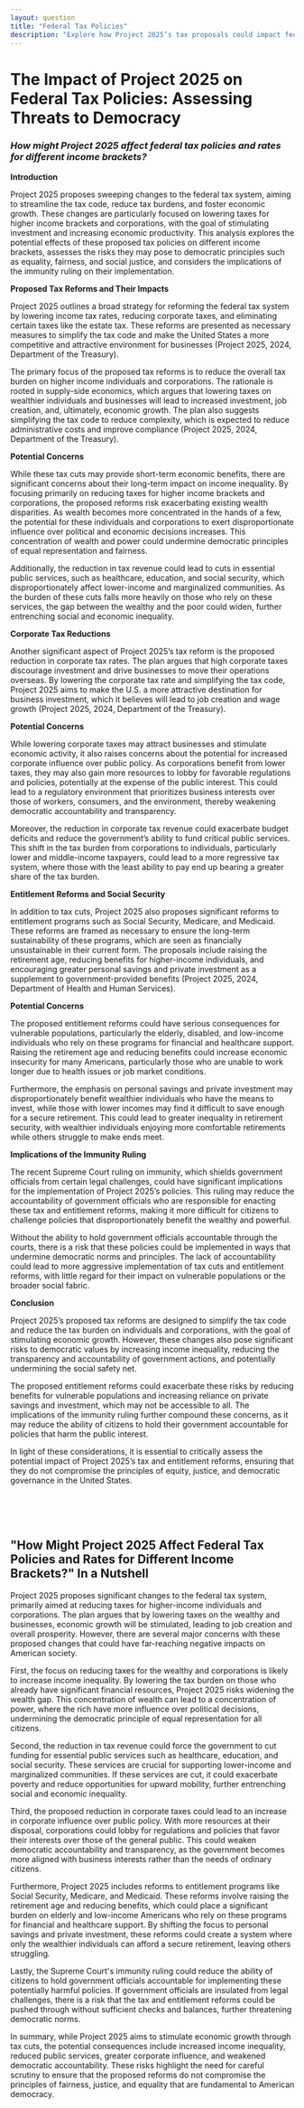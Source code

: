 ```yaml
---
layout: question
title: "Federal Tax Policies"
description: "Explore how Project 2025’s tax proposals could impact federal tax policies, income brackets, and democratic values."
---
```


# The Impact of Project 2025 on Federal Tax Policies: Assessing Threats to Democracy


### *How might Project 2025 affect federal tax policies and rates for different income brackets?*

**Introduction**

Project 2025 proposes sweeping changes to the federal tax system, aiming to streamline the tax code, reduce tax burdens, and foster economic growth. These changes are particularly focused on lowering taxes for higher income brackets and corporations, with the goal of stimulating investment and increasing economic productivity. This analysis explores the potential effects of these proposed tax policies on different income brackets, assesses the risks they may pose to democratic principles such as equality, fairness, and social justice, and considers the implications of the immunity ruling on their implementation.

**Proposed Tax Reforms and Their Impacts**

Project 2025 outlines a broad strategy for reforming the federal tax system by lowering income tax rates, reducing corporate taxes, and eliminating certain taxes like the estate tax. These reforms are presented as necessary measures to simplify the tax code and make the United States a more competitive and attractive environment for businesses (Project 2025, 2024, Department of the Treasury).

The primary focus of the proposed tax reforms is to reduce the overall tax burden on higher income individuals and corporations. The rationale is rooted in supply-side economics, which argues that lowering taxes on wealthier individuals and businesses will lead to increased investment, job creation, and, ultimately, economic growth. The plan also suggests simplifying the tax code to reduce complexity, which is expected to reduce administrative costs and improve compliance (Project 2025, 2024, Department of the Treasury).

**Potential Concerns**

While these tax cuts may provide short-term economic benefits, there are significant concerns about their long-term impact on income inequality. By focusing primarily on reducing taxes for higher income brackets and corporations, the proposed reforms risk exacerbating existing wealth disparities. As wealth becomes more concentrated in the hands of a few, the potential for these individuals and corporations to exert disproportionate influence over political and economic decisions increases. This concentration of wealth and power could undermine democratic principles of equal representation and fairness.

Additionally, the reduction in tax revenue could lead to cuts in essential public services, such as healthcare, education, and social security, which disproportionately affect lower-income and marginalized communities. As the burden of these cuts falls more heavily on those who rely on these services, the gap between the wealthy and the poor could widen, further entrenching social and economic inequality.

**Corporate Tax Reductions**

Another significant aspect of Project 2025’s tax reform is the proposed reduction in corporate tax rates. The plan argues that high corporate taxes discourage investment and drive businesses to move their operations overseas. By lowering the corporate tax rate and simplifying the tax code, Project 2025 aims to make the U.S. a more attractive destination for business investment, which it believes will lead to job creation and wage growth (Project 2025, 2024, Department of the Treasury).

**Potential Concerns**

While lowering corporate taxes may attract businesses and stimulate economic activity, it also raises concerns about the potential for increased corporate influence over public policy. As corporations benefit from lower taxes, they may also gain more resources to lobby for favorable regulations and policies, potentially at the expense of the public interest. This could lead to a regulatory environment that prioritizes business interests over those of workers, consumers, and the environment, thereby weakening democratic accountability and transparency.

Moreover, the reduction in corporate tax revenue could exacerbate budget deficits and reduce the government’s ability to fund critical public services. This shift in the tax burden from corporations to individuals, particularly lower and middle-income taxpayers, could lead to a more regressive tax system, where those with the least ability to pay end up bearing a greater share of the tax burden.

**Entitlement Reforms and Social Security**

In addition to tax cuts, Project 2025 also proposes significant reforms to entitlement programs such as Social Security, Medicare, and Medicaid. These reforms are framed as necessary to ensure the long-term sustainability of these programs, which are seen as financially unsustainable in their current form. The proposals include raising the retirement age, reducing benefits for higher-income individuals, and encouraging greater personal savings and private investment as a supplement to government-provided benefits (Project 2025, 2024, Department of Health and Human Services).

**Potential Concerns**

The proposed entitlement reforms could have serious consequences for vulnerable populations, particularly the elderly, disabled, and low-income individuals who rely on these programs for financial and healthcare support. Raising the retirement age and reducing benefits could increase economic insecurity for many Americans, particularly those who are unable to work longer due to health issues or job market conditions.

Furthermore, the emphasis on personal savings and private investment may disproportionately benefit wealthier individuals who have the means to invest, while those with lower incomes may find it difficult to save enough for a secure retirement. This could lead to greater inequality in retirement security, with wealthier individuals enjoying more comfortable retirements while others struggle to make ends meet.

**Implications of the Immunity Ruling**

The recent Supreme Court ruling on immunity, which shields government officials from certain legal challenges, could have significant implications for the implementation of Project 2025’s policies. This ruling may reduce the accountability of government officials who are responsible for enacting these tax and entitlement reforms, making it more difficult for citizens to challenge policies that disproportionately benefit the wealthy and powerful.

Without the ability to hold government officials accountable through the courts, there is a risk that these policies could be implemented in ways that undermine democratic norms and principles. The lack of accountability could lead to more aggressive implementation of tax cuts and entitlement reforms, with little regard for their impact on vulnerable populations or the broader social fabric.

**Conclusion**

Project 2025’s proposed tax reforms are designed to simplify the tax code and reduce the tax burden on individuals and corporations, with the goal of stimulating economic growth. However, these changes also pose significant risks to democratic values by increasing income inequality, reducing the transparency and accountability of government actions, and potentially undermining the social safety net.

The proposed entitlement reforms could exacerbate these risks by reducing benefits for vulnerable populations and increasing reliance on private savings and investment, which may not be accessible to all. The implications of the immunity ruling further compound these concerns, as it may reduce the ability of citizens to hold their government accountable for policies that harm the public interest.

In light of these considerations, it is essential to critically assess the potential impact of Project 2025’s tax and entitlement reforms, ensuring that they do not compromise the principles of equity, justice, and democratic governance in the United States.

<br>
<br>
<br>

## <span id="nutshell">"How Might Project 2025 Affect Federal Tax Policies and Rates for Different Income Brackets?" In a Nutshell</span>

Project 2025 proposes significant changes to the federal tax system, primarily aimed at reducing taxes for higher-income individuals and corporations. The plan argues that by lowering taxes on the wealthy and businesses, economic growth will be stimulated, leading to job creation and overall prosperity. However, there are several major concerns with these proposed changes that could have far-reaching negative impacts on American society.

First, the focus on reducing taxes for the wealthy and corporations is likely to increase income inequality. By lowering the tax burden on those who already have significant financial resources, Project 2025 risks widening the wealth gap. This concentration of wealth can lead to a concentration of power, where the rich have more influence over political decisions, undermining the democratic principle of equal representation for all citizens.

Second, the reduction in tax revenue could force the government to cut funding for essential public services such as healthcare, education, and social security. These services are crucial for supporting lower-income and marginalized communities. If these services are cut, it could exacerbate poverty and reduce opportunities for upward mobility, further entrenching social and economic inequality.

Third, the proposed reduction in corporate taxes could lead to an increase in corporate influence over public policy. With more resources at their disposal, corporations could lobby for regulations and policies that favor their interests over those of the general public. This could weaken democratic accountability and transparency, as the government becomes more aligned with business interests rather than the needs of ordinary citizens.

Furthermore, Project 2025 includes reforms to entitlement programs like Social Security, Medicare, and Medicaid. These reforms involve raising the retirement age and reducing benefits, which could place a significant burden on elderly and low-income Americans who rely on these programs for financial and healthcare support. By shifting the focus to personal savings and private investment, these reforms could create a system where only the wealthier individuals can afford a secure retirement, leaving others struggling.

Lastly, the Supreme Court's immunity ruling could reduce the ability of citizens to hold government officials accountable for implementing these potentially harmful policies. If government officials are insulated from legal challenges, there is a risk that the tax and entitlement reforms could be pushed through without sufficient checks and balances, further threatening democratic norms.

In summary, while Project 2025 aims to stimulate economic growth through tax cuts, the potential consequences include increased income inequality, reduced public services, greater corporate influence, and weakened democratic accountability. These risks highlight the need for careful scrutiny to ensure that the proposed reforms do not compromise the principles of fairness, justice, and equality that are fundamental to American democracy.
